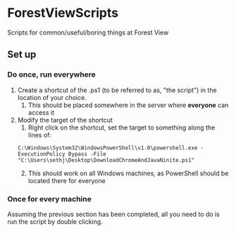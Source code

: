 # ForestViewScripts
Scripts for common/useful/boring things at Forest View
## Set up
### Do once, run everywhere
1. Create a shortcut of the .ps1 (to be referred to as, "the script") in the location of your choice.
    1. This should be placed somewhere in the server where **everyone** can access it
2. Modify the target of the shortcut
    1. Right click on the shortcut, set the target to something along the lines of:
    ```
    C:\Windows\System32\WindowsPowerShell\v1.0\powershell.exe -ExecutionPolicy Bypass -File "C:\Users\sethj\Desktop\DownloadChromeAndJavaNinite.ps1"
    ```
    2. This should work on all Windows machines, as PowerShell should be located there for everyone
### Once for every machine
Assuming the previous section has been completed, all you need to do is run the script by double clicking.
